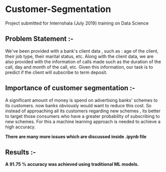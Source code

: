 # Customer-Segmentation
Project submitted for Internshala (July 2019) training on Data Science

## Problem Statement :-

We've been provided with a bank's client data , such as : age of the client, their job type, their marital status, etc. Along with the client data, we are also provided with the information of calls made such as the duration of the call, day and month of the call, etc. Given this information, our task is to predict if the client will subscribe to term deposit.

## Importance of customer segmentation :-

A significant amount of money is spend on advertising banks' schemes to its customers. now banks obviously would want to reduce this cost. So instead of approaching all its customers regarding new schemes , its better to target those consumers who have a greater probability of subscribing to new schemes. For this a machine learning approach is needed to achieve a high accuracy. 

**There are many more issues which are discussed inside .ipynb file**

## Results :-

**A 91.75 % accuracy was achieved using traditional ML models.**
